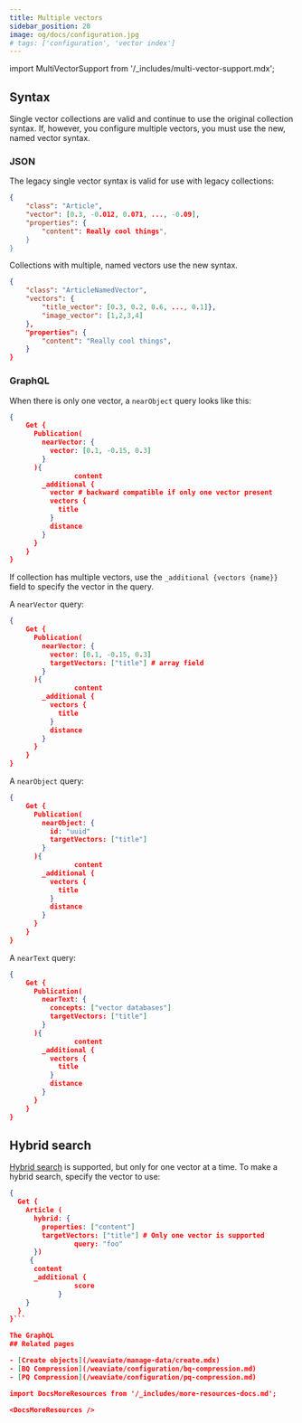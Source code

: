 ```yaml
---
title: Multiple vectors
sidebar_position: 20
image: og/docs/configuration.jpg
# tags: ['configuration', 'vector index']
---
```


import MultiVectorSupport from '/_includes/multi-vector-support.mdx';

<MultiVectorSupport />

## Syntax

Single vector collections are valid and continue to use the original collection syntax. If, however, you configure multiple vectors, you must use the new, named vector syntax. 

### JSON
The legacy single vector syntax is valid for  use with legacy collections:

```json
{
    "class": "Article",
    "vector": [0.3, -0.012, 0.071, ..., -0.09], 
    "properties": {
        "content": Really cool things",
    }
}
```

Collections with multiple, named vectors use the new syntax.

```json
{
    "class": "ArticleNamedVector",
    "vectors": {
        "title_vector": [0.3, 0.2, 0.6, ..., 0.1]},
        "image_vector": [1,2,3,4]
    },
    "properties": {
        "content": "Really cool things",
    }
}
```

### GraphQL

When there is only one vector, a `nearObject` query looks like this:

```json
{
    Get {
      Publication(
        nearVector: {
          vector: [0.1, -0.15, 0.3]
        }
      ){
				content
        _additional {
          vector # backward compatible if only one vector present
          vectors {
            title
          }
          distance
        }
      }
    }
}
```

If collection has multiple vectors, use the `_additional {vectors {name}}` field to specify the vector in the query.

A `nearVector` query: 

```json
{
    Get {
      Publication(
        nearVector: {
          vector: [0.1, -0.15, 0.3]
          targetVectors: ["title"] # array field
        }
      ){
				content
        _additional {
          vectors {
            title
          }
          distance
        }
      }
    }
}
```

A `nearObject` query:

```json
{
    Get {
      Publication(
        nearObject: {
          id: "uuid"
          targetVectors: ["title"]
        }
      ){
				content
        _additional {
          vectors {
            title
          }
          distance
        }
      }
    }
}
```

A `nearText` query:

```json
{
    Get {
      Publication(
        nearText: {
          concepts: ["vector databases"]
          targetVectors: ["title"]
        }
      ){
				content
        _additional {
          vectors {
            title
          }
          distance
        }
      }
    }
}
```

## Hybrid search

[Hybrid search](/weaviate/search/hybrid.md) is supported, but only for one vector at a time. To make a hybrid search, specify the vector to use:

```json
{
  Get {
    Article (
      hybrid: {
        properties: ["content"]
        targetVectors: ["title"] # Only one vector is supported
				query: "foo"
      })
     {
      content
      _additional {
				score
			}
    }
  }
}``` 

The GraphQL 
## Related pages

- [Create objects](/weaviate/manage-data/create.mdx)
- [BQ Compression](/weaviate/configuration/bq-compression.md)
- [PQ Compression](/weaviate/configuration/pq-compression.md)

import DocsMoreResources from '/_includes/more-resources-docs.md';

<DocsMoreResources />

